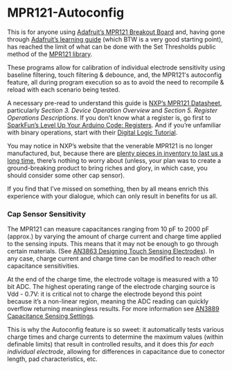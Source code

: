 # MPR121-Autoconfig
This is for anyone using [Adafruit’s MPR121 Breakout Board](https://www.adafruit.com/product/1982) and, having gone through [Adafruit’s learning guide](https://learn.adafruit.com/adafruit-mpr121-12-key-capacitive-touch-sensor-breakout-tutorial) (which BTW is a very good starting point), has reached the limit of what can be done with the Set Thresholds public method of the [MPR121 library](https://github.com/adafruit/Adafruit_MPR121).

These programs allow for calibration of individual electrode sensitivity using baseline filtering, touch filtering & debounce, and, the MPR121's autoconfig feature, all during program execution so as to avoid the need to recompile & reload with each scenario being tested.

A necessary pre-read to understand this guide is [NXP’s MPR121 Datasheet](https://www.nxp.com/docs/en/data-sheet/MPR121.pdf), particularly *Section 3. Device Operation Overview* and *Section 5. Register Operations Descriptions*. If you don’t know what a register is, go first to  [SparkFun’s Level Up Your Arduino Code: Registers](https://www.youtube.com/watch?v=6q1yEb_ukw8). And if you’re unfamiliar with binary operations, start with their [Digital Logic Tutorial]( https://learn.sparkfun.com/tutorials/digital-logic). 

You may notice in NXP’s website that the venerable MPR121 is no longer manufactured, but, because there are [plenty pieces in inventory to last us a long time]( https://www.arrow.com/en/products/mpr121qr2/resurgent-semiconductor-llc), there’s nothing to worry about (unless, your plan was to create a ground-breaking product to bring riches and glory, in which case, you should consider some other cap sensor).

If you find that I’ve missed on something, then by all means enrich this experience with your dialogue, which can only result in benefits for us all.

### Cap Sensor Sensitivity ###
The MPR121 can measure capacitances ranging from 10 pF to 2000 pF (approx.) by varying the amount of charge current and charge time applied to the sensing inputs. This means that it may not be enough to go through certain materials. (See [AN3863 Designing Touch Sensing Electrodes](https://www.nxp.com/docs/en/application-note/AN3863.pdf)). In any case, charge current and charge time can be modified to reach other capacitance sensitivities.

At the end of the charge time, the electrode voltage is measured with a 10 bit ADC. The highest operating range of the electrode charging source is Vdd - 0.7V: it is critical not to charge the electrode beyond this point because it’s a non-linear region, meaning the ADC reading can quickly overflow returning meaningless results. For more information see [AN3889 Capacitance Sensing Settings](https://www.nxp.com/docs/en/application-note/AN3889.pdf).

This is why the Autoconfig feature is so sweet: it automatically tests various charge times and charge currents to determine the maximum values (within definable limits) that result in controlled results, and it does this *for each individual electrode*, allowing for differences in capacitance due to conector length, pad characteristics, etc.

